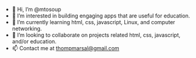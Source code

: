 - 👋 Hi, I’m @mtosoup
- 👀 I’m interested in building engaging apps that are useful for education.
- 🌱 I’m currently learning html, css, javascript, Linux, and computer networking.
- 💞️ I’m looking to collaborate on projects related html, css, javascript, and/or education.
- 📫 Contact me at thompmarsal@gmail.com

<!---
mtosoup/mtosoup is a ✨ special ✨ repository because its `README.md` (this file) appears on your GitHub profile.
You can click the Preview link to take a look at your changes.
--->

